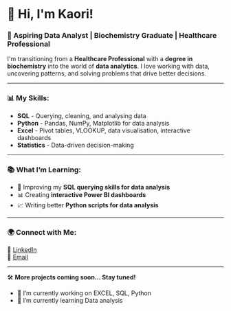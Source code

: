 # 👋 Hi, I'm Kaori!
### 🚀 Aspiring Data Analyst | Biochemistry Graduate | Healthcare Professional

I'm transitioning from a **Healthcare Professional** with a **degree in biochemistry** into the world of **data analytics**. 
I love working with data, uncovering patterns, and solving problems that drive better decisions.

---

### 📊 My Skills:
- **SQL** - Querying, cleaning, and analysing data
- **Python** - Pandas, NumPy, Matplotlib for data analysis
- **Excel** - Pivot tables, VLOOKUP, data visualisation, interactive dashboards
- **Statistics** - Data-driven decision-making

---

### 📚 What I’m Learning:
- 🌱 Improving my **SQL querying skills for data analysis**
- 📊 Creating **interactive Power BI dashboards**
- 📈 Writing better **Python scripts for data analysis**
---

### 🌍 Connect with Me:
🔗 [LinkedIn](www.linkedin.com/in/kaori-ikarashi)  
📧 [Email](kaori.ikarashi07@gmail.com)  

---

🛠️ **More projects coming soon... Stay tuned!**

- 🔭 I’m currently working on EXCEL, SQL, Python
- 🌱 I’m currently learning Data analysis
<!--
**Kaori61/Kaori61** is a ✨ _special_ ✨ repository because its `README.md` (this file) appears on your GitHub profile.

Here are some ideas to get you started:

- 🔭 I’m currently working on ...
- 🌱 I’m currently learning ...
- 👯 I’m looking to collaborate on ...
- 🤔 I’m looking for help with ...
- 💬 Ask me about ...
- 📫 How to reach me: ...
- 😄 Pronouns: ...
- ⚡ Fun fact: ...
-->
